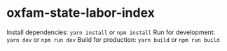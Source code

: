 # oxfam-state-labor-index

Install dependencies: `yarn install` or `npm install`
Run for development: `yarn dev` or `npm run dev`
Build for production: `yarn build` or `npm run build`
